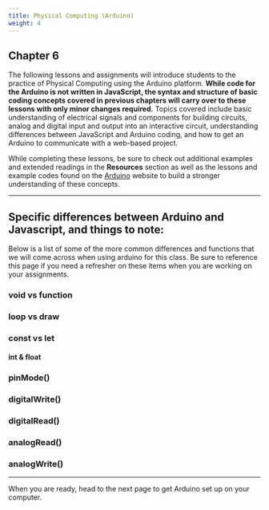 ```yaml
---
title: Physical Computing (Arduino)
weight: 4
---
```

## Chapter 6

The following lessons and assignments will introduce students to the practice of Physical Computing using the Arduino platform. **While code for the Arduino is not written in JavaScript, the syntax and structure of basic coding concepts covered in previous chapters will carry over to these lessons with only minor changes required.** Topics covered include basic understanding of electrical signals and components for building circuits, analog and digital input and output into an interactive circuit, understanding differences between JavaScript and Arduino coding, and how to get an Arduino to communicate with a web-based project.

While completing these lessons, be sure to check out additional examples and extended readings in the **Resources** section as well as the lessons and example codes found on the [Arduino](https://www.arduino.cc/en/Tutorial/HomePage) website to build a stronger understanding of these concepts.

---


## Specific differences between Arduino and Javascript, and things to note:

Below is a list of some of the more common differences and functions that we will come across when using arduino for this class. Be sure to reference this page if you need a refresher on these items when you are working on your assignments. 

### void vs function

### loop vs draw

### const vs let

#### int & float

### pinMode()

### digitalWrite()

### digitalRead()

### analogRead()

### analogWrite()

---

When you are ready, head to the next page to get Arduino set up on your computer.